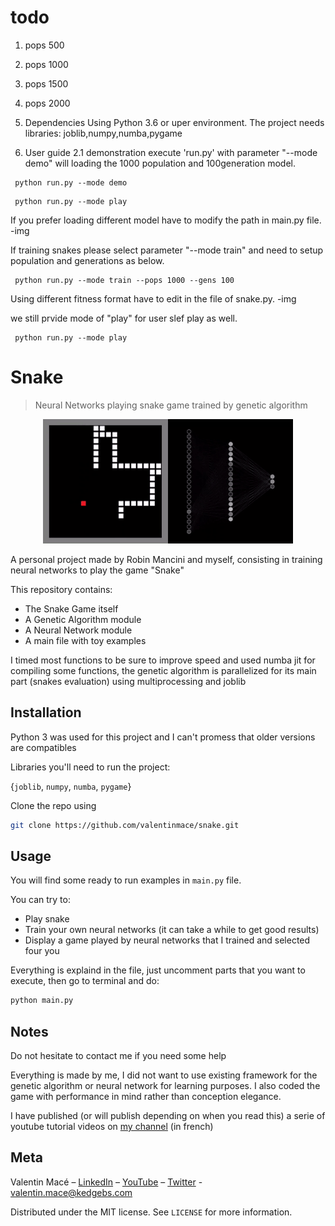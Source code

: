 # todo

1. pops 500
2. pops 1000
3. pops 1500
4. pops 2000

1. Dependencies
Using Python 3.6 or uper environment.
The project needs libraries: joblib,numpy,numba,pygame
2. User guide 
2.1 demonstration 
execute 'run.py' with parameter "--mode demo" will loading the 1000 population and 100generation model. 


``` shell script
 python run.py --mode demo

```

``` shell
 python run.py --mode play

```


If you prefer loading different model have to modify the path in main.py file.
-img

If training snakes please select parameter "--mode train" and need to setup population and generations as below.

``` shell
 python run.py --mode train --pops 1000 --gens 100

```
Using different fitness format have to edit in the file of snake.py.
-img

we still prvide mode of "play" for user slef play as well. 
``` shell
 python run.py --mode play

```

   





# Snake
>Neural Networks playing snake game trained by genetic algorithm

<p align="center">
  <img src="./animation.gif">
</p>

A personal project made by Robin Mancini and myself, consisting in training neural networks to play the game "Snake"

This repository contains:
- The Snake Game itself
- A Genetic Algorithm module
- A Neural Network module
- A main file with toy examples

I timed most functions to be sure to improve speed and used numba jit for compiling some functions, the genetic algorithm is parallelized for its main part (snakes evaluation) using multiprocessing and joblib


## Installation

Python 3 was used for this project and I can't promess that older versions are compatibles

Libraries you'll need to run the project:

{``joblib``, ``numpy``, ``numba``, ``pygame``}

Clone the repo using

```sh
git clone https://github.com/valentinmace/snake.git
```

## Usage

You will find some ready to run examples in ``main.py`` file.

You can try to:
- Play snake
- Train your own neural networks (it can take a while to get good results)
- Display a game played by neural networks that I trained and selected four you

Everything is explaind in the file, just uncomment parts that you want to execute, then go to terminal and do:
```sh
python main.py
```

## Notes

Do not hesitate to contact me if you need some help

Everything is made by me, I did not want to use existing framework for the genetic algorithm or neural network for learning purposes. I also coded the game with performance in mind rather than conception elegance.

I have published (or will publish depending on when you read this) a serie of youtube tutorial videos on [my channel](https://www.youtube.com/channel/UCMIW0JKxoxBDM5yiiF17SrA) (in french)


## Meta

Valentin Macé – [LinkedIn](https://www.linkedin.com/in/valentin-mac%C3%A9-310683165/) – [YouTube](https://www.youtube.com/channel/UCMIW0JKxoxBDM5yiiF17SrA) – [Twitter](https://twitter.com/ValentinMace) - valentin.mace@kedgebs.com

Distributed under the MIT license. See ``LICENSE`` for more information.
